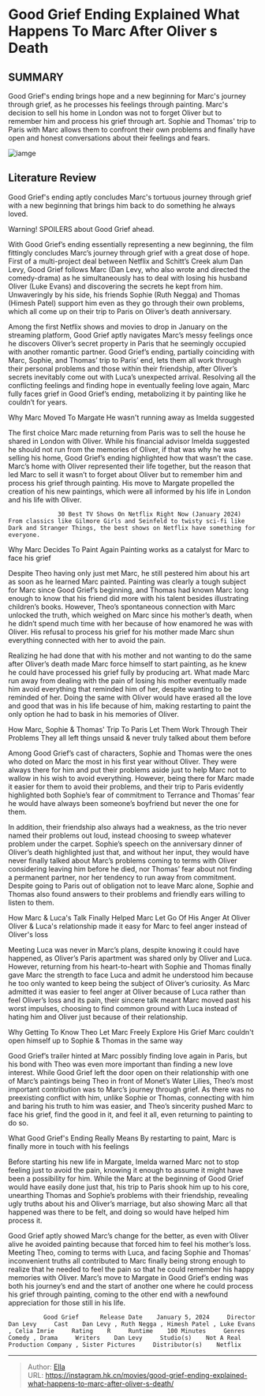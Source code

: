 # Good Grief Ending Explained What Happens To Marc After Oliver s Death


## SUMMARY 



  Good Grief&#39;s ending brings hope and a new beginning for Marc&#39;s journey through grief, as he processes his feelings through painting.   Marc&#39;s decision to sell his home in London was not to forget Oliver but to remember him and process his grief through art.   Sophie and Thomas&#39; trip to Paris with Marc allows them to confront their own problems and finally have open and honest conversations about their feelings and fears.  

![iamge](https://static1.srcdn.com/wordpress/wp-content/uploads/2024/01/good-grief-movie-ending-explained.jpg)

## Literature Review

Good Grief&#39;s ending aptly concludes Marc&#39;s tortuous journey through grief with a new beginning that brings him back to do something he always loved.




Warning! SPOILERS about Good Grief ahead.




With Good Grief’s ending essentially representing a new beginning, the film fittingly concludes Marc’s journey through grief with a great dose of hope. First of a multi-project deal between Netflix and Schitt’s Creek alum Dan Levy, Good Grief follows Marc (Dan Levy, who also wrote and directed the comedy-drama) as he simultaneously has to deal with losing his husband Oliver (Luke Evans) and discovering the secrets he kept from him. Unwaveringly by his side, his friends Sophie (Ruth Negga) and Thomas (Himesh Patel) support him even as they go through their own problems, which all come up on their trip to Paris on Oliver’s death anniversary.

Among the first Netflix shows and movies to drop in January on the streaming platform, Good Grief aptly navigates Marc’s messy feelings once he discovers Oliver’s secret property in Paris that he seemingly occupied with another romantic partner. Good Grief’s ending, partially coinciding with Marc, Sophie, and Thomas’ trip to Paris’ end, lets them all work through their personal problems and those within their friendship, after Oliver’s secrets inevitably come out with Luca’s unexpected arrival. Resolving all the conflicting feelings and finding hope in eventually feeling love again, Marc fully faces grief in Good Grief’s ending, metabolizing it by painting like he couldn’t for years.





 Why Marc Moved To Margate 
He wasn&#39;t running away as Imelda suggested
          

The first choice Marc made returning from Paris was to sell the house he shared in London with Oliver. While his financial advisor Imelda suggested he should not run from the memories of Oliver, if that was why he was selling his home, Good Grief’s ending highlighted how that wasn’t the case. Marc’s home with Oliver represented their life together, but the reason that led Marc to sell it wasn’t to forget about Oliver but to remember him and process his grief through painting. His move to Margate propelled the creation of his new paintings, which were all informed by his life in London and his life with Oliver.

                  30 Best TV Shows On Netflix Right Now (January 2024)   From classics like Gilmore Girls and Seinfeld to twisty sci-fi like Dark and Stranger Things, the best shows on Netflix have something for everyone.   






 Why Marc Decides To Paint Again 
Painting works as a catalyst for Marc to face his grief
          

Despite Theo having only just met Marc, he still pestered him about his art as soon as he learned Marc painted. Painting was clearly a tough subject for Marc since Good Grief’s beginning, and Thomas had known Marc long enough to know that his friend did more with his talent besides illustrating children’s books. However, Theo’s spontaneous connection with Marc unlocked the truth, which weighed on Marc since his mother’s death, when he didn’t spend much time with her because of how enamored he was with Oliver. His refusal to process his grief for his mother made Marc shun everything connected with her to avoid the pain.

Realizing he had done that with his mother and not wanting to do the same after Oliver’s death made Marc force himself to start painting, as he knew he could have processed his grief fully by producing art. What made Marc run away from dealing with the pain of losing his mother eventually made him avoid everything that reminded him of her, despite wanting to be reminded of her. Doing the same with Oliver would have erased all the love and good that was in his life because of him, making restarting to paint the only option he had to bask in his memories of Oliver.






 How Marc, Sophie &amp; Thomas&#39; Trip To Paris Let Them Work Through Their Problems 
They all left things unsaid &amp; never truly talked about them before
         

Among Good Grief’s cast of characters, Sophie and Thomas were the ones who doted on Marc the most in his first year without Oliver. They were always there for him and put their problems aside just to help Marc not to wallow in his wish to avoid everything. However, being there for Marc made it easier for them to avoid their problems, and their trip to Paris evidently highlighted both Sophie’s fear of commitment to Terrance and Thomas’ fear he would have always been someone’s boyfriend but never the one for them.

In addition, their friendship also always had a weakness, as the trio never named their problems out loud, instead choosing to sweep whatever problem under the carpet. Sophie’s speech on the anniversary dinner of Oliver’s death highlighted just that, and without her input, they would have never finally talked about Marc’s problems coming to terms with Oliver considering leaving him before he died, nor Thomas’ fear about not finding a permanent partner, nor her tendency to run away from commitment. Despite going to Paris out of obligation not to leave Marc alone, Sophie and Thomas also found answers to their problems and friendly ears willing to listen to them.






 How Marc &amp; Luca&#39;s Talk Finally Helped Marc Let Go Of His Anger At Oliver 
Oliver &amp; Luca&#39;s relationship made it easy for Marc to feel anger instead of Oliver&#39;s loss
          

Meeting Luca was never in Marc’s plans, despite knowing it could have happened, as Oliver’s Paris apartment was shared only by Oliver and Luca. However, returning from his heart-to-heart with Sophie and Thomas finally gave Marc the strength to face Luca and admit he understood him because he too only wanted to keep being the subject of Oliver’s curiosity. As Marc admitted it was easier to feel anger at Oliver because of Luca rather than feel Oliver’s loss and its pain, their sincere talk meant Marc moved past his worst impulses, choosing to find common ground with Luca instead of hating him and Oliver just because of their relationship.



 Why Getting To Know Theo Let Marc Freely Explore His Grief 
Marc couldn&#39;t open himself up to Sophie &amp; Thomas in the same way
          




Good Grief’s trailer hinted at Marc possibly finding love again in Paris, but his bond with Theo was even more important than finding a new love interest. While Good Grief left the door open on their relationship with one of Marc’s paintings being Theo in front of Monet’s Water Lilies, Theo’s most important contribution was to Marc’s journey through grief. As there was no preexisting conflict with him, unlike Sophie or Thomas, connecting with him and baring his truth to him was easier, and Theo’s sincerity pushed Marc to face his grief, find the good in it, and feel it all, even returning to painting to do so.



 What Good Grief&#39;s Ending Really Means 
By restarting to paint, Marc is finally more in touch with his feelings
          

Before starting his new life in Margate, Imelda warned Marc not to stop feeling just to avoid the pain, knowing it enough to assume it might have been a possibility for him. While the Marc at the beginning of Good Grief would have easily done just that, his trip to Paris shook him up to his core, unearthing Thomas and Sophie’s problems with their friendship, revealing ugly truths about his and Oliver’s marriage, but also showing Marc all that happened was there to be felt, and doing so would have helped him process it.




Good Grief aptly showed Marc’s change for the better, as even with Oliver alive he avoided painting because that forced him to feel his mother’s loss. Meeting Theo, coming to terms with Luca, and facing Sophie and Thomas’ inconvenient truths all contributed to Marc finally being strong enough to realize that he needed to feel the pain so that he could remember his happy memories with Oliver. Marc’s move to Margate in Good Grief’s ending was both his journey’s end and the start of another one where he could process his grief through painting, coming to the other end with a newfound appreciation for those still in his life.

              Good Grief      Release Date    January 5, 2024     Director    Dan Levy     Cast    Dan Levy , Ruth Negga , Himesh Patel , Luke Evans , Celia Imrie     Rating    R     Runtime    100 Minutes     Genres    Comedy , Drama     Writers    Dan Levy     Studio(s)    Not A Real Production Company , Sister Pictures     Distributor(s)    Netflix      


---

> Author: [Ella](https://instagram.hk.cn/)  
> URL: https://instagram.hk.cn/movies/good-grief-ending-explained-what-happens-to-marc-after-oliver-s-death/  

